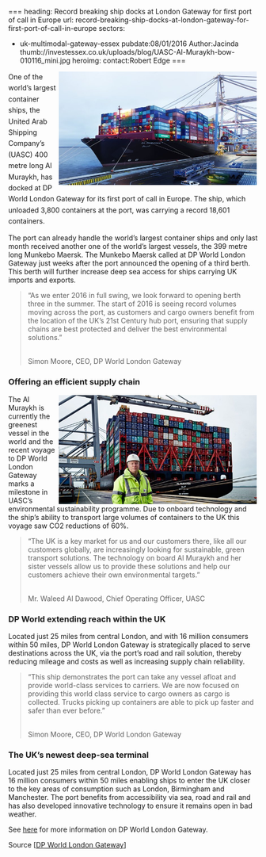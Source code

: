===
heading: Record breaking ship docks at London Gateway for first port of call in Europe
url: record-breaking-ship-docks-at-london-gateway-for-first-port-of-call-in-europe
sectors:
  - uk-multimodal-gateway-essex 
pubdate:08/01/2016
Author:Jacinda
thumb://investessex.co.uk/uploads/blog/UASC-Al-Muraykh-bow-010116_mini.jpg
heroimg:
contact:Robert Edge
===
<p><span style='line-height: 1.6;'><img alt='UASC Al Muraykh' src='../uploads/blog/UASC-Al-Muraykh-bow-010116_700.jpg' style='width: 400px; height: 229px; margin-left: 2px; margin-right: 2px; float: right;'/>One of the world’s largest container ships, the United Arab Shipping Company’s (UASC) 400 metre long Al Muraykh, has docked at DP World London Gateway for its first port of call in Europe. The ship, which unloaded 3,800 containers at the port, was carrying a record 18,601 containers.</span></p><p>The port can already handle the world’s largest container ships and only last month received another one of the world’s largest vessels, the 399 metre long Munkebo Maersk. The Munkebo Maersk called at DP World London Gateway just weeks after the port announced the opening of a third berth. This berth will further increase deep sea access for ships carrying UK imports and exports.</p><blockquote><p>“As we enter 2016 in full swing, we look forward to opening berth three in the summer. The start of 2016 is seeing record volumes moving across the port, as customers and cargo owners benefit from the location of the UK’s 21st Century hub port, ensuring that supply chains are best protected and deliver the best environmental solutions.”</p><p><br/>Simon Moore, CEO, DP World London Gateway</p></blockquote><h3>Offering an efficient supply chain</h3><p><img alt='UASC Al Muraykh docks at DP World London Gateway' src='../uploads/blog/DP-World-London-Gateway-CEO-Simon-Moore-with-the-Al-Muraykh-01.01.16-600x330.jpg' style='width: 400px; height: 220px; margin-left: 2px; margin-right: 2px; float: right;'/>The Al Muraykh is currently the greenest vessel in the world and the recent voyage to DP World London Gateway marks a milestone in UASC’s environmental sustainability programme. Due to onboard technology and the ship’s ability to transport large volumes of containers to the UK this voyage saw CO2 reductions of 60%.</p><blockquote><p>“The UK is a key market for us and our customers there, like all our customers globally, are increasingly looking for sustainable, green transport solutions. The technology on board Al Muraykh and her sister vessels allow us to provide these solutions and help our customers achieve their own environmental targets.”</p><p><br/>Mr. Waleed Al Dawood, Chief Operating Officer, UASC</p></blockquote><h3>DP World extending reach within the UK</h3><p>Located just 25 miles from central London, and with 16 million consumers within 50 miles, DP World London Gateway is strategically placed to serve destinations across the UK, via the port’s road and rail solution, thereby reducing mileage and costs as well as increasing supply chain reliability.</p><blockquote><p>“This ship demonstrates the port can take any vessel afloat and provide world-class services to carriers. We are now focused on providing this world class service to cargo owners as cargo is collected. Trucks picking up containers are able to pick up faster and safer than ever before.”</p><p><br/>Simon Moore, CEO, DP World London Gateway</p></blockquote><h3>The UK’s newest deep-sea terminal</h3><p>Located just 25 miles from central London, DP World London Gateway has 16 million consumers within 50 miles enabling ships to enter the UK closer to the key areas of consumption such as London, Birmingham and Manchester. The port benefits from accessibility via sea, road and rail and has also developed innovative technology to ensure it remains open in bad weather.</p><p>See <a href='http://www.investessex.co.uk/studies/place-studies/london-gateway-port/'>here</a> for more information on DP World London Gateway.</p><p>Source [<a href='http://www.londongateway.com/media-page/press-releases/new-years-world-record-breaking-ship-arrives-dp-world-london-gateway-port/'>DP World London Gateway</a>]</p>